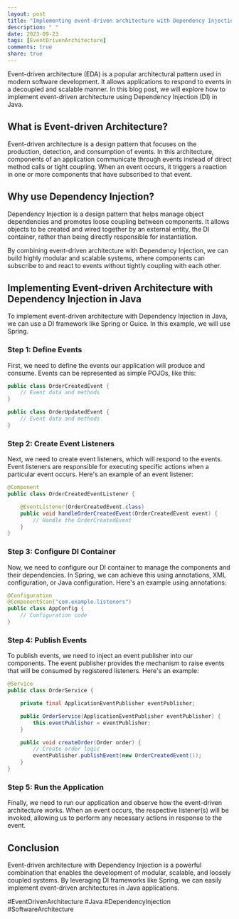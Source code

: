 ```yaml
---
layout: post
title: "Implementing event-driven architecture with Dependency Injection in Java."
description: " "
date: 2023-09-23
tags: [EventDrivenArchitecture]
comments: true
share: true
---
```


Event-driven architecture (EDA) is a popular architectural pattern used in modern software development. It allows applications to respond to events in a decoupled and scalable manner. In this blog post, we will explore how to implement event-driven architecture using Dependency Injection (DI) in Java.

## What is Event-driven Architecture?

Event-driven architecture is a design pattern that focuses on the production, detection, and consumption of events. In this architecture, components of an application communicate through events instead of direct method calls or tight coupling. When an event occurs, it triggers a reaction in one or more components that have subscribed to that event.

## Why use Dependency Injection?

Dependency Injection is a design pattern that helps manage object dependencies and promotes loose coupling between components. It allows objects to be created and wired together by an external entity, the DI container, rather than being directly responsible for instantiation.

By combining event-driven architecture with Dependency Injection, we can build highly modular and scalable systems, where components can subscribe to and react to events without tightly coupling with each other.

## Implementing Event-driven Architecture with Dependency Injection in Java
To implement event-driven architecture with Dependency Injection in Java, we can use a DI framework like Spring or Guice. In this example, we will use Spring.

### Step 1: Define Events
First, we need to define the events our application will produce and consume. Events can be represented as simple POJOs, like this:

```java
public class OrderCreatedEvent {
    // Event data and methods
}

public class OrderUpdatedEvent {
    // Event data and methods
}
```

### Step 2: Create Event Listeners
Next, we need to create event listeners, which will respond to the events. Event listeners are responsible for executing specific actions when a particular event occurs. Here's an example of an event listener:

```java
@Component
public class OrderCreatedEventListener {

    @EventListener(OrderCreatedEvent.class)
    public void handleOrderCreatedEvent(OrderCreatedEvent event) {
        // Handle the OrderCreatedEvent
    }
}
```

### Step 3: Configure DI Container
Now, we need to configure our DI container to manage the components and their dependencies. In Spring, we can achieve this using annotations, XML configuration, or Java configuration. Here's an example using annotations:

```java
@Configuration
@ComponentScan("com.example.listeners")
public class AppConfig {
    // Configuration code
}
```

### Step 4: Publish Events
To publish events, we need to inject an event publisher into our components. The event publisher provides the mechanism to raise events that will be consumed by registered listeners. Here's an example:

```java
@Service
public class OrderService {

    private final ApplicationEventPublisher eventPublisher;

    public OrderService(ApplicationEventPublisher eventPublisher) {
        this.eventPublisher = eventPublisher;
    }

    public void createOrder(Order order) {
        // Create order logic
        eventPublisher.publishEvent(new OrderCreatedEvent());
    }
}
```

### Step 5: Run the Application
Finally, we need to run our application and observe how the event-driven architecture works. When an event occurs, the respective listener(s) will be invoked, allowing us to perform any necessary actions in response to the event.

## Conclusion
Event-driven architecture with Dependency Injection is a powerful combination that enables the development of modular, scalable, and loosely coupled systems. By leveraging DI frameworks like Spring, we can easily implement event-driven architectures in Java applications.

#EventDrivenArchitecture #Java #DependencyInjection #SoftwareArchitecture